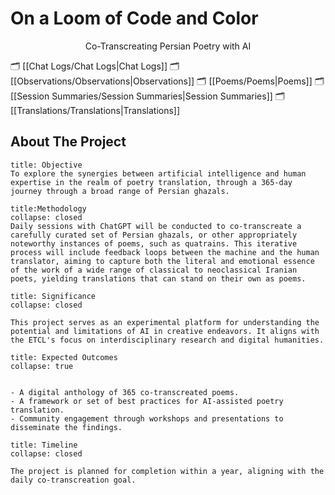 # On a Loom of Code and Color

<center>Co-Transcreating Persian Poetry with AI</center>

🗂️ [[Chat Logs/Chat Logs|Chat Logs]]
🗂️ [[Observations/Observations|Observations]]
🗂️ [[Poems/Poems|Poems]]
🗂️ [[Session Summaries/Session Summaries|Session Summaries]]
🗂️ [[Translations/Translations|Translations]]

## About The Project 

```ad-info
title: Objective
To explore the synergies between artificial intelligence and human expertise in the realm of poetry translation, through a 365-day journey through a broad range of Persian ghazals.
```

```ad-methodology
title:Methodology
collapse: closed
Daily sessions with ChatGPT will be conducted to co-transcreate a carefully curated set of Persian ghazals, or other appropriately noteworthy instances of poems, such as quatrains. This iterative process will include feedback loops between the machine and the human translator, aiming to capture both the literal and emotional essence of the work of a wide range of classical to neoclassical Iranian poets, yielding translations that can stand on their own as poems.

```

```ad-important
title: Significance
collapse: closed

This project serves as an experimental platform for understanding the potential and limitations of AI in creative endeavors. It aligns with the ETCL's focus on interdisciplinary research and digital humanities.
```

```ad-success
title: Expected Outcomes
collapse: true


- A digital anthology of 365 co-transcreated poems.
- A framework or set of best practices for AI-assisted poetry translation.
- Community engagement through workshops and presentations to disseminate the findings.
```

```ad-time
title: Timeline
collapse: closed

The project is planned for completion within a year, aligning with the daily co-transcreation goal.
```


